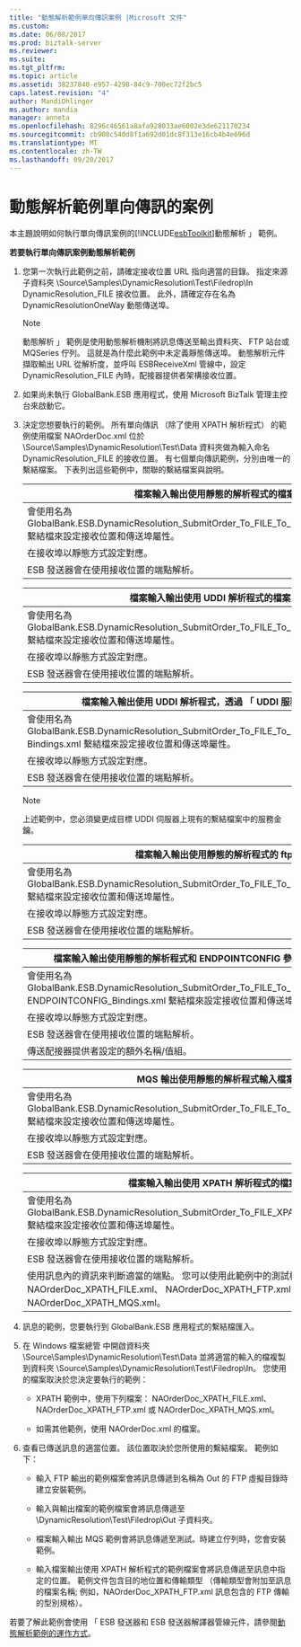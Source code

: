 ```yaml
---
title: "動態解析範例單向傳訊案例 |Microsoft 文件"
ms.custom: 
ms.date: 06/08/2017
ms.prod: biztalk-server
ms.reviewer: 
ms.suite: 
ms.tgt_pltfrm: 
ms.topic: article
ms.assetid: 38237840-e957-4298-84c9-700ec72f2bc5
caps.latest.revision: "4"
author: MandiOhlinger
ms.author: mandia
manager: anneta
ms.openlocfilehash: 8296c46561a8afa928033ae6002e3de621170234
ms.sourcegitcommit: cb908c540d8f1a692d01dc8f313e16cb4b4e696d
ms.translationtype: MT
ms.contentlocale: zh-TW
ms.lasthandoff: 09/20/2017
---
```

# <a name="one-way-messaging-scenarios-for-the-dynamic-resolution-sample"></a>動態解析範例單向傳訊的案例
本主題說明如何執行單向傳訊案例的[!INCLUDE[esbToolkit](../includes/esbtoolkit-md.md)]動態解析 」 範例。  
  
 **若要執行單向傳訊案例動態解析範例**  
  
1.  您第一次執行此範例之前，請確定接收位置 URL 指向適當的目錄。 指定來源子資料夾 \Source\Samples\DynamicResolution\Test\Filedrop\In DynamicResolution_FILE 接收位置。 此外，請確定存在名為 DynamicResolutionOneWay 動態傳送埠。  
  
    > [!NOTE]
    >  動態解析 」 範例是使用動態解析機制將訊息傳送至輸出資料夾、 FTP 站台或 MQSeries 佇列。 這就是為什麼此範例中未定義靜態傳送埠。 動態解析元件擷取輸出 URL 從解析度，並呼叫 ESBReceiveXml 管線中，設定 DynamicResolution_FILE 內時，配接器提供者架構接收位置。  
  
2.  如果尚未執行 GlobalBank.ESB 應用程式，使用 Microsoft BizTalk 管理主控台來啟動它。  
  
3.  決定您想要執行的範例。 所有單向傳訊 （除了使用 XPATH 解析程式） 的範例使用檔案 NAOrderDoc.xml 位於 \Source\Samples\DynamicResolution\Test\Data 資料夾做為輸入命名 DynamicResolution_FILE 的接收位置。 有七個單向傳訊範例，分別由唯一的繫結檔案。 下表列出這些範例中，關聯的繫結檔案與說明。  
  
    |檔案輸入輸出使用靜態的解析程式的檔案|  
    |-------------------------------------------------------------|  
    |會使用名為 GlobalBank.ESB.DynamicResolution_SubmitOrder_To_FILE_To_FILE_STATIC_Bindings.xml 繫結檔來設定接收位置和傳送埠屬性。|  
    |在接收埠以靜態方式設定對應。|  
    |ESB 發送器會在使用接收位置的端點解析。|  
  
    |檔案輸入輸出使用 UDDI 解析程式的檔案|  
    |-----------------------------------------------------------|  
    |會使用名為 GlobalBank.ESB.DynamicResolution_SubmitOrder_To_FILE_To_FILE_UDDI_Bindings.xml 繫結檔來設定接收位置和傳送埠屬性。|  
    |在接收埠以靜態方式設定對應。|  
    |ESB 發送器會在使用接收位置的端點解析。|  
  
    |檔案輸入輸出使用 UDDI 解析程式，透過 「 UDDI 服務金鑰的檔案|  
    |----------------------------------------------------------------------------|  
    |會使用名為 GlobalBank.ESB.DynamicResolution_SubmitOrder_To_FILE_To_FILE_UDDI_SERVICEKEY_ Bindings.xml 繫結檔來設定接收位置和傳送埠屬性。|  
    |在接收埠以靜態方式設定對應。|  
    |ESB 發送器會在使用接收位置的端點解析。|  
  
    > [!NOTE]
    >  上述範例中，您必須變更成目標 UDDI 伺服器上現有的繫結檔案中的服務金鑰。  
  
    |檔案輸入輸出使用靜態的解析程式的 ftp|  
    |------------------------------------------------------------|  
    |會使用名為 GlobalBank.ESB.DynamicResolution_SubmitOrder_To_FILE_To_FTP_STATIC_Bindings.xml 繫結檔來設定接收位置和傳送埠屬性。|  
    |在接收埠以靜態方式設定對應。|  
    |ESB 發送器會在使用接收位置的端點解析。|  
  
    |檔案輸入輸出使用靜態的解析程式和 ENDPOINTCONFIG 參數的 ftp|  
    |-----------------------------------------------------------------------------------------|  
    |會使用名為 GlobalBank.ESB.DynamicResolution_SubmitOrder_To_FILE_To_FTP_STATIC__ ENDPOINTCONFIG_Bindings.xml 繫結檔來設定接收位置和傳送埠屬性。|  
    |在接收埠以靜態方式設定對應。|  
    |ESB 發送器會在使用接收位置的端點解析。|  
    |傳送配接器提供者設定的額外名稱/值組。|  
  
    |MQS 輸出使用靜態的解析程式輸入檔案|  
    |------------------------------------------------------------|  
    |會使用名為 GlobalBank.ESB.DynamicResolution_SubmitOrder_To_FILE_To_MQS_STATIC_Bindings.xml 繫結檔來設定接收位置和傳送埠屬性。|  
    |在接收埠以靜態方式設定對應。|  
    |ESB 發送器會在使用接收位置的端點解析。|  
  
    |檔案輸入輸出使用 XPATH 解析程式的檔案|  
    |------------------------------------------------------------|  
    |會使用名為 GlobalBank.ESB.DynamicResolution_SubmitOrder_To_FILE_XPATH_STATIC_Bindings.xml 繫結檔來設定接收位置和傳送埠屬性。|  
    |在接收埠以靜態方式設定對應。|  
    |ESB 發送器會在使用接收位置的端點解析。|  
    |使用訊息內的資訊來判斷適當的端點。 您可以使用此範例中的測試檔案為 NAOrderDoc_XPATH_FILE.xml、 NAOrderDoc_XPATH_FTP.xml 和 NAOrderDoc_XPATH_MQS.xml。|  
  
4.  訊息的範例，您要執行到 GlobalBank.ESB 應用程式的繫結檔匯入。  
  
5.  在 Windows 檔案總管 中開啟資料夾 \Source\Samples\DynamicResolution\Test\Data 並將適當的輸入的檔複製到資料夾 \Source\Samples\DynamicResolution\Test\Filedrop\In。 您使用的檔案取決於您決定要執行的範例：  
  
    -   XPATH 範例中，使用下列檔案： NAOrderDoc_XPATH_FILE.xml、 NAOrderDoc_XPATH_FTP.xml 或 NAOrderDoc_XPATH_MQS.xml。  
  
    -   如需其他範例，使用 NAOrderDoc.xml 的檔案。  
  
6.  查看已傳送訊息的適當位置。 該位置取決於您所使用的繫結檔案。 範例如下：  
  
    -   輸入 FTP 輸出的範例檔案會將訊息傳遞到名稱為 Out 的 FTP 虛擬目錄時建立安裝範例。  
  
    -   輸入與輸出檔案的範例檔案會將訊息傳遞至 \DynamicResolution\Test\Filedrop\Out 子資料夾。  
  
    -   檔案輸入輸出 MQS 範例會將訊息傳遞至測試。時建立佇列時，您會安裝範例。  
  
    -   輸入檔案輸出使用 XPATH 解析程式的範例檔案會將訊息傳遞至訊息中指定的位置。 範例文件包含目的地位置和傳輸類型 （傳輸類型會附加至訊息的檔案名稱; 例如，NAOrderDoc_XPATH_FTP.xml 訊息包含的 FTP 傳輸的型別規格）。  
  
 若要了解此範例會使用 「 ESB 發送器和 ESB 發送器解譯器管線元件，請參閱[動態解析範例的運作方式](../esb-toolkit/how-the-dynamic-resolution-sample-works.md)。